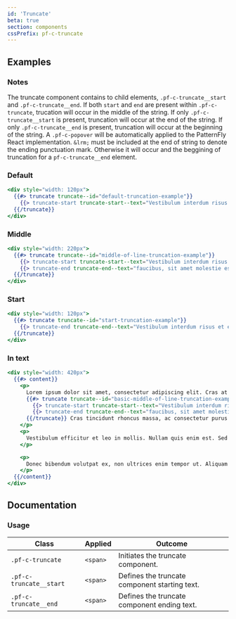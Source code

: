 ```yaml
---
id: 'Truncate'
beta: true
section: components
cssPrefix: pf-c-truncate
---
```


## Examples

### Notes
The truncate component contains to child elements, `.pf-c-truncate__start` and `.pf-c-truncate__end`. If both `start` and `end` are present within `.pf-c-truncate`, trucation will occur in the middle of the string. If only `.pf-c-truncate__start` is present, truncation will occur at the end of the string. If only `.pf-c-truncate__end` is present, truncation will occur at the beginning of the string. A `.pf-c-popover` will be automatically applied to the PatternFly React implementation. `&lrm;` must be included at the end of string to denote the ending punctuation mark. Otherwise it will occur and the beggining of truncation for a `pf-c-truncate__end` element.

### Default
```hbs
<div style="width: 120px">
  {{#> truncate truncate--id="default-truncation-example"}}
    {{> truncate-start truncate-start--text="Vestibulum interdum risus et enim faucibus, sit amet molestie est accumsan."}}
  {{/truncate}}
</div>
```

### Middle
```hbs
<div style="width: 220px">
  {{#> truncate truncate--id="middle-of-line-truncation-example"}}
    {{> truncate-start truncate-start--text="Vestibulum interdum risus et enim"}}
    {{> truncate-end truncate-end--text="faucibus, sit amet molestie est accumsan.&lrm;"}}
  {{/truncate}}
</div>
```

### Start
```hbs
<div style="width: 120px">
  {{#> truncate truncate--id="start-truncation-example"}}
    {{> truncate-end truncate-end--text="Vestibulum interdum risus et enim faucibus, sit amet molestie est accumsan.&lrm;"}}
  {{/truncate}}
</div>
```

### In text
```hbs
<div style="width: 420px">
  {{#> content}}
    <p>
      Lorem ipsum dolor sit amet, consectetur adipiscing elit. Cras at lacus quis urna auctor sagittis sed vitae tellus. Morbi fringilla purus leo, molestie eleifend enim convallis in. Nam justo justo, interdum at efficitur a, posuere at mauris.
      {{#> truncate truncate--id="basic-middle-of-line-truncation-example" truncate--modifier="pf-u-default-color-200"}}
        {{> truncate-start truncate-start--text="Vestibulum interdum risus et enim"}}
        {{> truncate-end truncate-end--text="faucibus, sit amet molestie est accumsan.&lrm;"}}
      {{/truncate}} Cras tincidunt rhoncus massa, ac consectetur purus luctus nec. Vestibulum imperdiet turpis sed elit facilisis, at ultrices eros tempor. Curabitur porta dolor malesuada accumsan varius. Quisque ut accumsan nulla. Curabitur ac libero est.
    </p>
    <p>
      Vestibulum efficitur et leo in mollis. Nullam quis enim est. Sed blandit libero et viverra varius. Nulla placerat, nisl vitae interdum aliquam, sem mauris sagittis tellus, varius consectetur ligula sapien id nulla. Donec ultrices sed purus nec interdum. Duis egestas dui quam, nec rutrum nisl varius eu. Integer tempus sem orci, ut mollis leo consequat vel. Mauris euismod nisi nunc, a aliquet ipsum imperdiet at. Ut et nunc dignissim, pulvinar metus nec, volutpat velit. Proin eu ante cursus, blandit ipsum in, cursus erat. Maecenas ornare commodo condimentum. Pellentesque est libero, pulvinar iaculis efficitur quis, cursus et felis. Aliquam erat volutpat. Nulla eu dolor vel dui congue vulputate. Maecenas in ex dui. Nulla in erat pulvinar metus ullamcorper aliquam id non quam.
    </p>

    <p>
      Donec bibendum volutpat ex, non ultrices enim tempor ut. Aliquam at metus at lacus sodales pretium interdum quis est. Donec tincidunt elit at cursus finibus. Aenean suscipit cursus justo, id facilisis ex ultrices sit amet. Vestibulum ante ipsum primis in faucibus orci luctus et ultrices posuere cubilia curae; Donec a orci odio. Nam pharetra felis at ligula ornare, vel pretium elit volutpat. Pellentesque lacinia nisi sit amet ex finibus efficitur. Cras interdum rutrum sem non eleifend. Proin velit nunc, aliquam id nisl vitae, malesuada gravida ante. Vivamus placerat libero sed porttitor consectetur.
    </p>
  {{/content}}
</div>
```

## Documentation

### Usage

| Class | Applied | Outcome |
| -- | -- | -- |
| `.pf-c-truncate` | `<span>` | Initiates the truncate component. |
| `.pf-c-truncate__start` | `<span>` | Defines the truncate component starting text. |
| `.pf-c-truncate__end` | `<span>` | Defines the truncate component ending text. |
